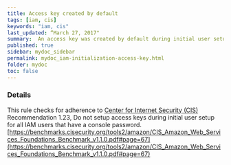 ```yaml
---
title: Access key created by default
tags: [iam, cis]
keywords: "iam, cis"
last_updated: “March 27, 2017"
summary:  An access key was created by default during initial user setup
published: true
sidebar: mydoc_sidebar
permalink: mydoc_iam-initialization-access-key.html
folder: mydoc
toc: false
---
```


### Details  
This rule checks for adherence to [Center for Internet Security (CIS)](https://www.cisecurity.org/) Recommendation 1.23, Do not setup access keys during initial user setup for all IAM users that have a console password. [https://benchmarks.cisecurity.org/tools2/amazon/CIS_Amazon_Web_Services_Foundations_Benchmark_v1.1.0.pdf#page=67](https://benchmarks.cisecurity.org/tools2/amazon/CIS_Amazon_Web_Services_Foundations_Benchmark_v1.1.0.pdf#page=67) 
